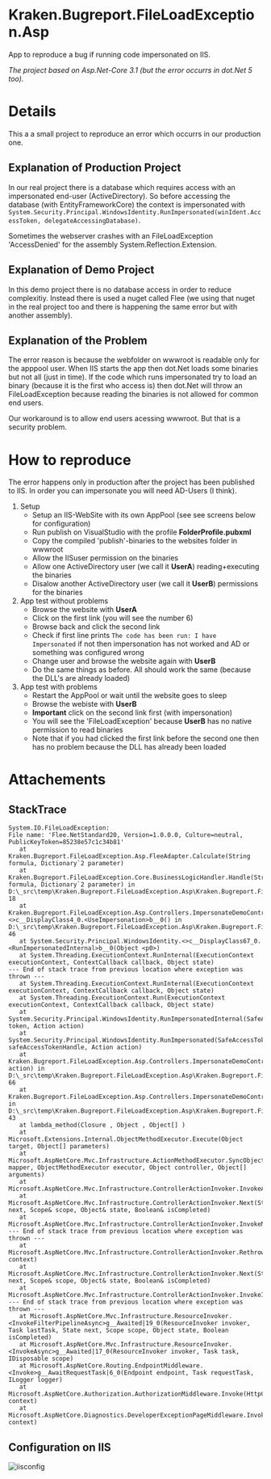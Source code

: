 # Kraken.Bugreport.FileLoadException.Asp
App to reproduce a bug if running code impersonated on IIS.

_The project based on Asp.Net-Core 3.1 (but the error occurrs in dot.Net 5 too)._

# Details
This a a small project to reproduce an error which occurrs in our production one. 

## Explanation of Production Project

In our real project there is a database which requires access with an impersonated end-user (ActiveDirectory).
So before accessing the database (with EntityFrameworkCore) the context is impersonated with 
```System.Security.Principal.WindowsIdentity.RunImpersonated(winIdent.AccessToken, delegateAccessingDatabase)```.

Sometimes the webserver crashes with an FileLoadException 'AccessDenied' for the assembly System.Reflection.Extension.

## Explanation of Demo Project

In this demo project there is no database access in order to reduce complexitiy. 
Instead there is used a nuget called Flee (we using that nuget in the real project too and there is happening the same error but with another assembly).

## Explanation of the Problem

The error reason is because the webfolder on wwwroot is readable only for the apppool user. When IIS starts the app then dot.Net loads some binaries but not all (just in time). 
If the code which runs impersonated try to load an binary (because it is the first who access is) then dot.Net will throw an FileLoadException because reading the binaries is not allowed for common end users.

Our workaround is to allow end users acessing wwwroot. But that is a security problem.

# How to reproduce

The error happens only in production after the project has been published to IIS. In order you can impersonate you will need AD-Users (I think).


1. Setup
   - Setup an IIS-WebSite with its own AppPool (see see screens below for configuration)
   - Run publish on VisualStudio with the profile **FolderProfile.pubxml**
   - Copy the compiled 'publish'-binaries to the websites folder in wwwroot
   - Allow the IISuser permission on the binaries
   - Allow one ActiveDirectory user (we call it **UserA**) reading+executing the binaries
   - Disalow another ActiveDirectory user (we call it **UserB**) permissions for the binaries
2. App test without problems
   - Browse the website with **UserA**
   - Click on the first link (you will see the number 6)
   - Browse back and click the second link
   - Check if first line prints ```The code has been run: I have Impersonated``` if not then impersonation has not worked and AD or something was configured wrong
   - Change user and browse the website again with **UserB**
   - Do the same things as before. All should work the same (because the DLL's are already loaded)
3. App test with problems
   - Restart the AppPool or wait until the website goes to sleep
   - Browse the webiste with **UserB**
   - **Important** click on the second link first (with impersonation)
   - You will see the 'FileLoadException' because **UserB** has no native permission to read binaries
   - Note that if you had clicked the first link before the second one then has no problem because the DLL has already been loaded

# Attachements

## StackTrace


```
System.IO.FileLoadException: 
File name: 'Flee.NetStandard20, Version=1.0.0.0, Culture=neutral, PublicKeyToken=85238e57c1c34b81'
   at Kraken.Bugreport.FileLoadException.Asp.FleeAdapter.Calculate(String formula, Dictionary`2 parameter)
   at Kraken.Bugreport.FileLoadException.Core.BusinessLogicHandler.Handle(String formula, Dictionary`2 parameter) in D:\_src\temp\Kraken.Bugreport.FileLoadException.Asp\Kraken.Bugreport.FileLoadException.Core\BusinessLogicHandler.cs:line 18
   at Kraken.Bugreport.FileLoadException.Asp.Controllers.ImpersonateDemoController.<>c__DisplayClass4_0.<UseImpersonation>b__0() in D:\_src\temp\Kraken.Bugreport.FileLoadException.Asp\Kraken.Bugreport.FileLoadException.Asp\Controllers\ImpersonateDemoController.cs:line 46
   at System.Security.Principal.WindowsIdentity.<>c__DisplayClass67_0.<RunImpersonatedInternal>b__0(Object <p0>)
   at System.Threading.ExecutionContext.RunInternal(ExecutionContext executionContext, ContextCallback callback, Object state)
--- End of stack trace from previous location where exception was thrown ---
   at System.Threading.ExecutionContext.RunInternal(ExecutionContext executionContext, ContextCallback callback, Object state)
   at System.Threading.ExecutionContext.Run(ExecutionContext executionContext, ContextCallback callback, Object state)
   at System.Security.Principal.WindowsIdentity.RunImpersonatedInternal(SafeAccessTokenHandle token, Action action)
   at System.Security.Principal.WindowsIdentity.RunImpersonated(SafeAccessTokenHandle safeAccessTokenHandle, Action action)
   at Kraken.Bugreport.FileLoadException.Asp.Controllers.ImpersonateDemoController.RunImpersonatedIfRequired(Action action) in D:\_src\temp\Kraken.Bugreport.FileLoadException.Asp\Kraken.Bugreport.FileLoadException.Asp\Controllers\ImpersonateDemoController.cs:line 66
   at Kraken.Bugreport.FileLoadException.Asp.Controllers.ImpersonateDemoController.UseImpersonation() in D:\_src\temp\Kraken.Bugreport.FileLoadException.Asp\Kraken.Bugreport.FileLoadException.Asp\Controllers\ImpersonateDemoController.cs:line 43
   at lambda_method(Closure , Object , Object[] )
   at Microsoft.Extensions.Internal.ObjectMethodExecutor.Execute(Object target, Object[] parameters)
   at Microsoft.AspNetCore.Mvc.Infrastructure.ActionMethodExecutor.SyncObjectResultExecutor.Execute(IActionResultTypeMapper mapper, ObjectMethodExecutor executor, Object controller, Object[] arguments)
   at Microsoft.AspNetCore.Mvc.Infrastructure.ControllerActionInvoker.InvokeActionMethodAsync()
   at Microsoft.AspNetCore.Mvc.Infrastructure.ControllerActionInvoker.Next(State& next, Scope& scope, Object& state, Boolean& isCompleted)
   at Microsoft.AspNetCore.Mvc.Infrastructure.ControllerActionInvoker.InvokeNextActionFilterAsync()
--- End of stack trace from previous location where exception was thrown ---
   at Microsoft.AspNetCore.Mvc.Infrastructure.ControllerActionInvoker.Rethrow(ActionExecutedContextSealed context)
   at Microsoft.AspNetCore.Mvc.Infrastructure.ControllerActionInvoker.Next(State& next, Scope& scope, Object& state, Boolean& isCompleted)
   at Microsoft.AspNetCore.Mvc.Infrastructure.ControllerActionInvoker.InvokeInnerFilterAsync()
--- End of stack trace from previous location where exception was thrown ---
   at Microsoft.AspNetCore.Mvc.Infrastructure.ResourceInvoker.<InvokeFilterPipelineAsync>g__Awaited|19_0(ResourceInvoker invoker, Task lastTask, State next, Scope scope, Object state, Boolean isCompleted)
   at Microsoft.AspNetCore.Mvc.Infrastructure.ResourceInvoker.<InvokeAsync>g__Awaited|17_0(ResourceInvoker invoker, Task task, IDisposable scope)
   at Microsoft.AspNetCore.Routing.EndpointMiddleware.<Invoke>g__AwaitRequestTask|6_0(Endpoint endpoint, Task requestTask, ILogger logger)
   at Microsoft.AspNetCore.Authorization.AuthorizationMiddleware.Invoke(HttpContext context)
   at Microsoft.AspNetCore.Diagnostics.DeveloperExceptionPageMiddleware.Invoke(HttpContext context)
```

## Configuration on IIS

![iisconfig](https://github.com/Der-Kraken/Kraken.Bugreport.FileLoadException.Asp/blob/master/blob/apppoolconfig.png?raw=true)

